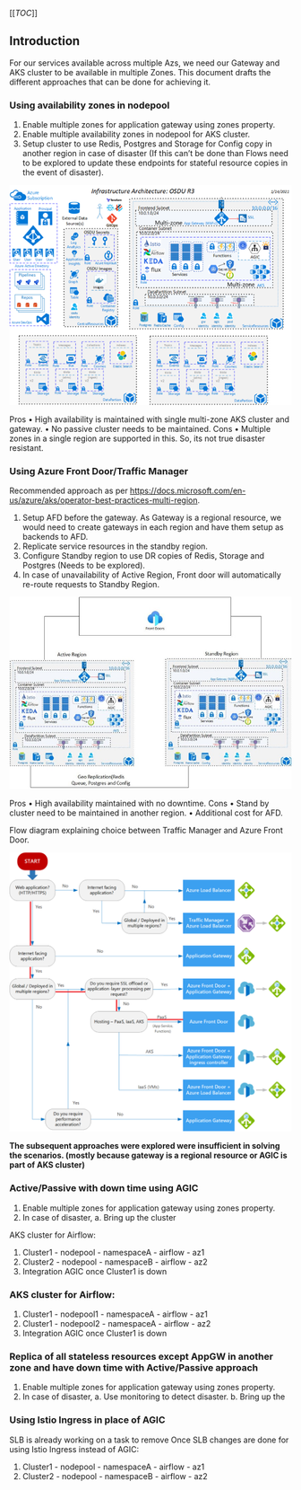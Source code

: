[[_TOC_]]


## Introduction
For our services available across multiple Azs, we need our Gateway and AKS cluster to be available in multiple Zones. This document drafts the different approaches that can be done for achieving it. 

### Using availability zones in nodepool
1.	Enable multiple zones for application gateway using zones property.
2.	Enable multiple availability zones in nodepool for AKS cluster.
3.	Setup cluster to use Redis, Postgres and Storage for Config copy in another region in case of disaster (If this can’t be done than Flows need to be explored to update these endpoints for stateful resource copies in the event of disaster). 

![image.png](docs/images/airflow-dr/aks-appgw-zonal.png)

Pros
•	High availability is maintained with single multi-zone AKS cluster and gateway.
•	No passive cluster needs to be maintained.
Cons
•	Multiple zones in a single region are supported in this. So, its not true disaster resistant.

### Using Azure Front Door/Traffic Manager
Recommended approach as per https://docs.microsoft.com/en-us/azure/aks/operator-best-practices-multi-region.
1.	Setup AFD before the gateway. As Gateway is a regional resource, we would need to create gateways in each region and have them setup as backends to AFD.
2.	Replicate service resources in the standby region.
3.	Configure Standby region to use DR copies of Redis, Storage and Postgres (Needs to be explored).
4.	In case of unavailability of Active Region, Front door will automatically re-route requests to Standby Region.

![image.png](docs/images/airflow-dr/osdu_azure_fd.jpg)
 
Pros
•	High availability maintained with no downtime.
Cons
•	Stand by cluster need to be maintained in another region.
•	Additional cost for AFD.

Flow diagram explaining choice between Traffic Manager and Azure Front Door.

![image.png](docs/images/airflow-dr/atm-vs-azure-fd.png)
 
**The subsequent approaches were explored were insufficient in solving the scenarios. (mostly because gateway is a regional resource or AGIC is part of AKS cluster)**

### Active/Passive with down time using AGIC
1.	Enable multiple zones for application gateway using zones property.
2.	In case of disaster,
a.	Bring up the cluster 

AKS cluster for Airflow:
1. Cluster1 - nodepool - namespaceA - airflow - az1
2. Cluster2 - nodepool - namespaceB - airflow - az2
3. Integration AGIC once Cluster1 is down

### AKS cluster for Airflow:
1. Cluster1 - nodepool1 - namespaceA - airflow - az1
2. Cluster1 - nodepool2 - namespaceA - airflow - az2
3. Integration AGIC once Cluster1 is down

### Replica of all stateless resources except AppGW in another zone and have down time with Active/Passive approach
1.	Enable multiple zones for application gateway using zones property.
2.	In case of disaster,
a.	Use monitoring to detect disaster.
b.	Bring up the 

### Using Istio Ingress in place of AGIC
SLB is already working on a task to remove 
Once SLB changes are done for using Istio Ingress instead of AGIC:
1. Cluster1 - nodepool - namespaceA - airflow - az1
2. Cluster2 - nodepool - namespaceB - airflow - az2
